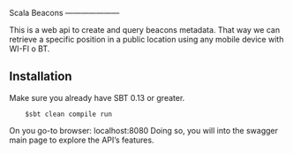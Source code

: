 Scala Beacons
———————

This is a web api to create and query beacons metadata. That way we can retrieve a specific position in a public location using any mobile device with WI-FI o BT.

## Installation

Make sure you already have SBT 0.13 or greater.

		$sbt clean compile run

On you go-to browser: localhost:8080
Doing so, you will into the swagger main page to explore the API’s features.


